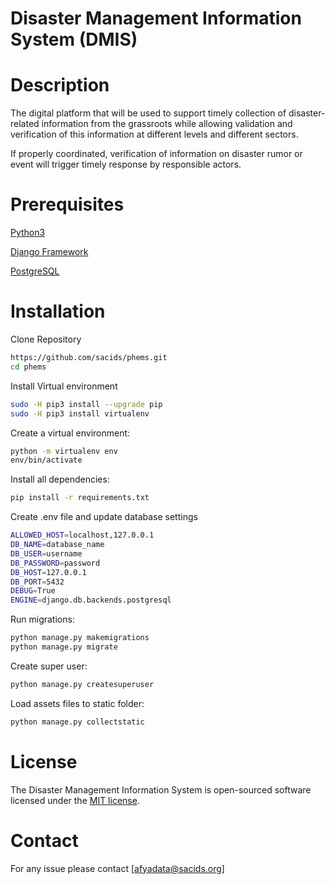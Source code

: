 # Disaster Management Information System (DMIS)

# Description
The digital platform that will be used to support timely collection of disaster-related information from the grassroots while allowing validation and verification of this information at different levels and different sectors. 

If properly coordinated, verification of information on disaster rumor or event will trigger timely response by responsible actors. 


# Prerequisites
[Python3](https://www.python.org/)

[Django Framework](https://www.djangoproject.com/)

[PostgreSQL](https://www.postgresql.org/)


# Installation
Clone Repository

```bash
https://github.com/sacids/phems.git
cd phems
```

Install Virtual environment
```bash
sudo -H pip3 install --upgrade pip
sudo -H pip3 install virtualenv
```

Create a virtual environment:
```bash
python -m virtualenv env
env/bin/activate
```

Install all dependencies:
```bash
pip install -r requirements.txt
```

Create .env file and update database settings
```bash
ALLOWED_HOST=localhost,127.0.0.1
DB_NAME=database_name
DB_USER=username
DB_PASSWORD=password
DB_HOST=127.0.0.1
DB_PORT=5432
DEBUG=True
ENGINE=django.db.backends.postgresql
```

Run migrations:
```bash
python manage.py makemigrations
python manage.py migrate
```

Create super user:
```bash
python manage.py createsuperuser
```

Load assets files to static folder:
```bash
python manage.py collectstatic
```


# License
The Disaster Management Information System is open-sourced software licensed under the 
[MIT license](https://opensource.org/license/mit/).


# Contact
For any issue please contact [afyadata@sacids.org]

